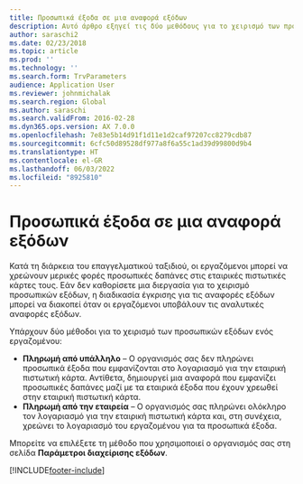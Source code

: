 ```yaml
---
title: Προσωπικά έξοδα σε μια αναφορά εξόδων
description: Αυτό άρθρο εξηγεί τις δύο μεθόδους για το χειρισμό των προσωπικών δαπανών ενός εργαζόμενου στο Microsoft Dynamics 365 Finance.
author: saraschi2
ms.date: 02/23/2018
ms.topic: article
ms.prod: ''
ms.technology: ''
ms.search.form: TrvParameters
audience: Application User
ms.reviewer: johnmichalak
ms.search.region: Global
ms.author: saraschi
ms.search.validFrom: 2016-02-28
ms.dyn365.ops.version: AX 7.0.0
ms.openlocfilehash: 7e83e5b14d91f1d11e1d2caf97207cc8279cdb87
ms.sourcegitcommit: 6cfc50d89528df977a8f6a55c1ad39d99800d9b4
ms.translationtype: HT
ms.contentlocale: el-GR
ms.lasthandoff: 06/03/2022
ms.locfileid: "8925810"
---
```

# <a name="personal-expenses-on-an-expense-report"></a>Προσωπικά έξοδα σε μια αναφορά εξόδων

Κατά τη διάρκεια του επαγγελματικού ταξιδιού, οι εργαζόμενοι μπορεί να χρεώνουν μερικές φορές προσωπικές δαπάνες στις εταιρικές πιστωτικές κάρτες τους. Εάν δεν καθορίσετε μια διεργασία για το χειρισμό προσωπικών εξόδων, η διαδικασία έγκρισης για τις αναφορές εξόδων μπορεί να διακοπεί όταν οι εργαζόμενοι υποβάλουν τις αναλυτικές αναφορές εξόδων. 

Υπάρχουν δύο μέθοδοι για το χειρισμό των προσωπικών εξόδων ενός εργαζομένου:

- **Πληρωμή από υπάλληλο** – Ο οργανισμός σας δεν πληρώνει προσωπικά έξοδα που εμφανίζονται στο λογαριασμό για την εταιρική πιστωτική κάρτα. Αντίθετα, δημιουργεί μια αναφορά που εμφανίζει προσωπικές δαπάνες μαζί με τα εταιρικά έξοδα που έχουν χρεωθεί στην εταιρική πιστωτική κάρτα.
- **Πληρωμή από την εταιρεία** – Ο οργανισμός σας πληρώνει ολόκληρο τον λογαριασμό για την εταιρική πιστωτική κάρτα και, στη συνέχεια, χρεώνει το λογαριασμό του εργαζομένου για τα προσωπικά έξοδα.

Μπορείτε να επιλέξετε τη μέθοδο που χρησιμοποιεί ο οργανισμός σας στη σελίδα **Παράμετροι διαχείρισης εξόδων**.


[!INCLUDE[footer-include](../includes/footer-banner.md)]